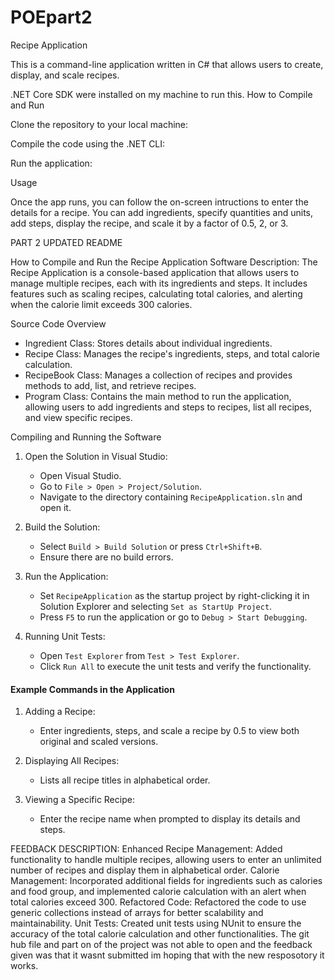 # POEpart2
Recipe Application

This is a command-line application written in C# that allows users to create, display, and scale recipes.

.NET Core SDK were installed on my machine to run this.
How to Compile and Run

Clone the repository to your local machine:

Compile the code using the .NET CLI:

Run the application:

Usage

Once the app runs, you can follow the on-screen intructions to enter the details for a recipe. You can add ingredients, specify quantities and units, add steps, display the recipe, and scale it by a factor of 0.5, 2, or 3.

PART 2 UPDATED README 

How to Compile and Run the Recipe Application Software
Description:
The Recipe Application is a console-based application that allows users to manage multiple recipes, each with its ingredients and steps. It includes features such as scaling recipes, calculating total calories, and alerting when the calorie limit exceeds 300 calories.

Source Code Overview

- Ingredient Class: Stores details about individual ingredients.
- Recipe Class: Manages the recipe's ingredients, steps, and total calorie calculation.
- RecipeBook Class: Manages a collection of recipes and provides methods to add, list, and retrieve recipes.
- Program Class: Contains the main method to run the application, allowing users to add ingredients and steps to recipes, list all recipes, and view specific recipes.

Compiling and Running the Software

1. Open the Solution in Visual Studio:
   - Open Visual Studio.
   - Go to `File > Open > Project/Solution`.
   - Navigate to the directory containing `RecipeApplication.sln` and open it.

2. Build the Solution:
   - Select `Build > Build Solution` or press `Ctrl+Shift+B`.
   - Ensure there are no build errors.

3. Run the Application:
   - Set `RecipeApplication` as the startup project by right-clicking it in Solution Explorer and selecting `Set as StartUp Project`.
   - Press `F5` to run the application or go to `Debug > Start Debugging`.

4. Running Unit Tests:
   - Open `Test Explorer` from `Test > Test Explorer`.
   - Click `Run All` to execute the unit tests and verify the functionality.

#### Example Commands in the Application

1. Adding a Recipe:
   - Enter ingredients, steps, and scale a recipe by 0.5 to view both original and scaled versions.

2. Displaying All Recipes:
   - Lists all recipe titles in alphabetical order.

3. Viewing a Specific Recipe:
   - Enter the recipe name when prompted to display its details and steps.

FEEDBACK DESCRIPTION:
Enhanced Recipe Management:
Added functionality to handle multiple recipes, allowing users to enter an unlimited number of recipes and display them in alphabetical order.
Calorie Management:
Incorporated additional fields for ingredients such as calories and food group, and implemented calorie calculation with an alert when total calories exceed 300.
Refactored Code:
Refactored the code to use generic collections instead of arrays for better scalability and maintainability.
Unit Tests:
Created unit tests using NUnit to ensure the accuracy of the total calorie calculation and other functionalities.
The git hub file and part on of the project was not able to open and the feedback given was that it wasnt submitted im hoping that with the new resposotory it works.
